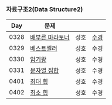 ### 자료구조2(Data Structure2)

| Day  | 문제                                                     |      |                               |
| ---- | -------------------------------------------------------- | ---- | ----------------------------- |
| 0328 | [배부른 마라토너](https://www.acmicpc.net/problem/10546) | 성호 | [수경](0328/10546_0328_sk.js) |
| 0329 | [베스트셀러](https://www.acmicpc.net/problem/1302)       | 성호 | 수경                          |
| 0330 | [암기왕](https://www.acmicpc.net/problem/2776)           | 성호 | 수경                          |
| 0331 | [문자열 집합](https://www.acmicpc.net/problem/14425)     | 성호 | 수경                          |
| 0401 | [최대 힙](https://www.acmicpc.net/problem/11279)         | 성호 | 수경                          |
| 0402 | [최소 힙](https://www.acmicpc.net/problem/1927)          | 성호 | 수경                          |
